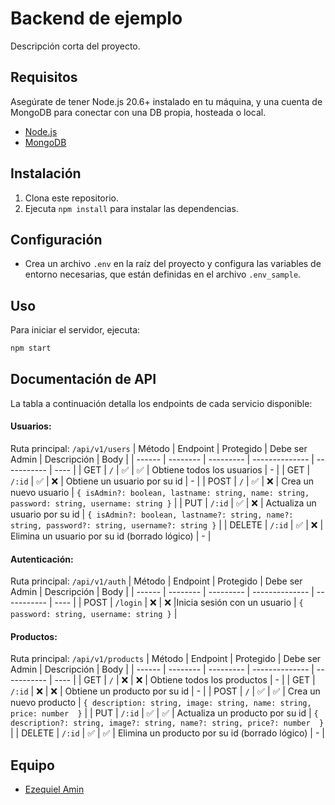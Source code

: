 # Backend de ejemplo

Descripción corta del proyecto.

## Requisitos

Asegúrate de tener Node.js 20.6+ instalado en tu máquina, y una cuenta de MongoDB para conectar con una DB propia, hosteada o local.

- [Node.js](https://nodejs.org/en/)
- [MongoDB](https://www.mongodb.com/)

## Instalación

1. Clona este repositorio.
2. Ejecuta `npm install` para instalar las dependencias.

## Configuración

- Crea un archivo `.env` en la raíz del proyecto y configura las variables de entorno necesarias, que están definidas en el archivo `.env_sample`.

## Uso

Para iniciar el servidor, ejecuta:

```bash
npm start
```

## Documentación de API

La tabla a continuación detalla los endpoints de cada servicio disponible:

#### Usuarios:

Ruta principal: `/api/v1/users`
| Método | Endpoint | Protegido | Debe ser Admin | Descripción | Body |
| ------ | -------- | --------- | -------------- | ----------- | ---- |
| GET | `/` | ✅ | ✅ | Obtiene todos los usuarios | - |
| GET | `/:id` | ✅ | ❌ | Obtiene un usuario por su id | - |
| POST | `/` | ✅ | ❌ | Crea un nuevo usuario | `{ isAdmin?: boolean, lastname: string, name: string, password: string, username: string }` |
| PUT | `/:id` | ✅ | ❌ | Actualiza un usuario por su id | `{ isAdmin?: boolean, lastname?: string, name?: string, password?: string, username?: string }` |
| DELETE | `/:id` | ✅ | ❌ | Elimina un usuario por su id (borrado lógico) | - |

#### Autenticación:

Ruta principal: `/api/v1/auth`
| Método | Endpoint | Protegido | Debe ser Admin | Descripción | Body |
| ------ | -------- | --------- | -------------- | ----------- | ---- |
| POST | `/login` | ❌ | ❌ |Inicia sesión con un usuario | `{ password: string, username: string }` |

#### Productos:

Ruta principal: `/api/v1/products`
| Método | Endpoint | Protegido | Debe ser Admin | Descripción | Body |
| ------ | -------- | --------- | -------------- | ----------- | ---- |
| GET | `/` | ❌ | ❌ | Obtiene todos los productos | - |
| GET | `/:id` | ❌ | ❌ | Obtiene un producto por su id | - |
| POST | `/` | ✅ | ✅ | Crea un nuevo producto | `{ description: string, image: string, name: string, price: number  }` |
| PUT | `/:id` | ✅ | ✅ | Actualiza un producto por su id | `{ description?: string, image?: string, name?: string, price?: number  }` |
| DELETE | `/:id` | ✅ | ✅ | Elimina un producto por su id (borrado lógico) | - |

## Equipo

- [Ezequiel Amin](https://github.com/ezeamin)
